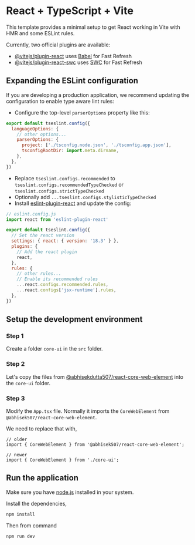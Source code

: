# React + TypeScript + Vite

This template provides a minimal setup to get React working in Vite with HMR and some ESLint rules.

Currently, two official plugins are available:

- [@vitejs/plugin-react](https://github.com/vitejs/vite-plugin-react/blob/main/packages/plugin-react/README.md) uses [Babel](https://babeljs.io/) for Fast Refresh
- [@vitejs/plugin-react-swc](https://github.com/vitejs/vite-plugin-react-swc) uses [SWC](https://swc.rs/) for Fast Refresh

## Expanding the ESLint configuration

If you are developing a production application, we recommend updating the configuration to enable type aware lint rules:

- Configure the top-level `parserOptions` property like this:

```js
export default tseslint.config({
  languageOptions: {
    // other options...
    parserOptions: {
      project: ['./tsconfig.node.json', './tsconfig.app.json'],
      tsconfigRootDir: import.meta.dirname,
    },
  },
})
```

- Replace `tseslint.configs.recommended` to `tseslint.configs.recommendedTypeChecked` or `tseslint.configs.strictTypeChecked`
- Optionally add `...tseslint.configs.stylisticTypeChecked`
- Install [eslint-plugin-react](https://github.com/jsx-eslint/eslint-plugin-react) and update the config:

```js
// eslint.config.js
import react from 'eslint-plugin-react'

export default tseslint.config({
  // Set the react version
  settings: { react: { version: '18.3' } },
  plugins: {
    // Add the react plugin
    react,
  },
  rules: {
    // other rules...
    // Enable its recommended rules
    ...react.configs.recommended.rules,
    ...react.configs['jsx-runtime'].rules,
  },
})
```

## Setup the development environment

### Step 1

Create a folder `core-ui` in the `src` folder.

### Step 2

Let's copy the files from [@abhisekdutta507/react-core-web-element](https://github.com/abhisekdutta507/react-core-web-element/tree/main/src) into the `core-ui` folder.

### Step 3

Modify the `App.tsx` file. Normally it imports the `CoreWebElement` from `@abhisek507/react-core-web-element`.

We need to replace that with,

```tsx
// older
import { CoreWebElement } from '@abhisek507/react-core-web-element';

// newer
import { CoreWebElement } from './core-ui';
```

## Run the application

Make sure you have [node.js](https://nodejs.org/en) installed in your system.

Install the dependencies,

```sh
npm install
```

Then from command

```sh
npm run dev
```
